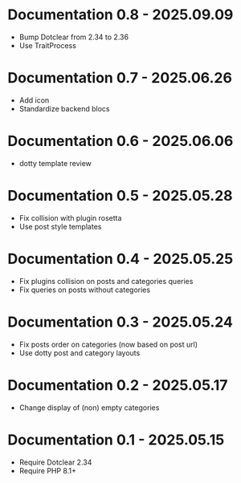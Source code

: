Documentation 0.8 - 2025.09.09
==========================================================
* Bump Dotclear from 2.34 to 2.36
* Use TraitProcess

Documentation 0.7 - 2025.06.26
==========================================================
* Add icon
* Standardize backend blocs

Documentation 0.6 - 2025.06.06
==========================================================
* dotty template review

Documentation 0.5 - 2025.05.28
==========================================================
* Fix collision with plugin rosetta
* Use post style templates

Documentation 0.4 - 2025.05.25
==========================================================
* Fix plugins collision on posts and categories queries
* Fix queries on posts without categories

Documentation 0.3 - 2025.05.24
==========================================================
* Fix posts order on categories (now based on post url)
* Use dotty post and category layouts

Documentation 0.2 - 2025.05.17
==========================================================
* Change display of (non) empty categories

Documentation 0.1 - 2025.05.15
==========================================================
* Require Dotclear 2.34
* Require PHP 8.1+
